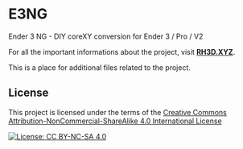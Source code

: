# E3NG

Ender 3 NG - DIY coreXY conversion for Ender 3 / Pro / V2

For all the important informations about the project, visit **[RH3D.XYZ](https://rh3d.xyz/)**.

This is a place for additional files related to the project.


## License

This project is licensed under the terms of the [Creative Commons Attribution-NonCommercial-ShareAlike 4.0 International License](https://creativecommons.org/licenses/by-nc-sa/4.0/)

[![License: CC BY-NC-SA 4.0](https://licensebuttons.net/l/by-nc-sa/4.0/88x31.png)](https://creativecommons.org/licenses/by-nc-sa/4.0/)
